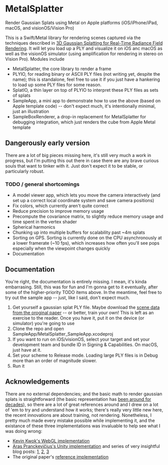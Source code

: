 # MetalSplatter
Render Gaussian Splats using Metal on Apple platforms (iOS/iPhone/iPad, macOS, and visionOS/Vision Pro)

This is a Swift/Metal library for rendering scenes captured via the techniques described in [3D Gaussian Splatting for Real-Time Radiance Field Rendering](https://repo-sam.inria.fr/fungraph/3d-gaussian-splatting/). It will let you load up a PLY and visualize it on iOS anc macOS as well as the visionOS simulator (using amplification for rendering in stereo on Vision Pro). Modules include
* MetalSplatter, the core library to render a frame
* PLYIO, for reading binary or ASCII PLY files (not writing yet, despite the name); this is standalone, feel free to use it if you just have a hankering to load up some PLY files for some reason.
* SplatIO, a thin layer on top of PLYIO to interpret these PLY files as sets of splats
* SampleApp, a mini app to demonstrate how to use the above (based on Apple template code) -- don't expect much, it's intentionally minimal, just an illustration
* SampleBoxRenderer, a drop-in replacement for MetalSplatter for debugging integration, which just renders the cube from Apple Metal template

## Dangerously early version

There are a lot of big pieces missing here, it's still very much a work in progress, but
I'm putting this out there in case there are any brave curious souls that want to tinker with
it. Just don't expect it to be stable, or particularly robust.

### TODO / general shortcomings

* A model viewer app, which lets you move the camera interactively (and set up a correct local coordinate system and save camera positions)
* Fix colors, which currently aren't quite correct
* Reduce precision to improve memory usage
* Precompute the covariance matrix, to slightly reduce memory usage and time spent in the vertex shader
* Spherical harmonics
* Chunking up into multiple buffers for scalability past ~4m splats
* Sorting on GPS. Sorting is currently done on the CPU asynchronously at a lower framerate (~10 fps), which increases how often you'll see pops especially when the viewpoint changes quickly
* Documentation

## Documentation

You're right, the documentation is entirely missing. I mean, it's kinda embarrasing. Still, this was for fun and I'm gonna get to it eventually, after some of the higher-priority TODO items above. In the meantime, feel free to try out the sample app -- just, like I said, don't expect much.

1. Get yourself a gaussian splat PLY file. Maybe download the [scene data from the oroginal paper](https://repo-sam.inria.fr/fungraph/3d-gaussian-splatting/) -- or better, train your own! This is left as an exercise to the reader. Once you have it, put it on the device (or simulator) you're going to use
2. Clone the repo and open SampleApp/MetalSplatter_SampleApp.xcodeproj
3. If you want to run on iOS/visionOS, select your target and set your development team and bundle ID in Signing & Capabilities. On macOS, just have at it.
4. Set your scheme to Release mode. Loading large PLY files is in Debug more than an order of magnitude slower.
5. Run it

## Acknowledgements

There are no external dependencies; and the basic math to render gaussian splats is straightforward (the basic representation has [been around for decades](https://en.wikipedia.org/wiki/Gaussian_splatting)), so there are a lot of great references around and I drew on a lot of 'em to try and understand how it works; there's really very little new here, the recent innovations are about training, not rendering. Nonetheless, I pretty much made every mistake possible while implementing it, and the existance of these three implementations was invaluable to help see what I was doing wrong:
* [Kevin Kwok's WebGL implementation](https://github.com/antimatter15/splat)
* [Aras Pranckevičius's Unity implementation](https://github.com/aras-p/UnityGaussianSplatting) and series of very insightful blog posts: [1](https://aras-p.info/blog/2023/09/05/Gaussian-Splatting-is-pretty-cool/), [2](https://aras-p.info/blog/2023/09/13/Making-Gaussian-Splats-smaller/), [3](https://aras-p.info/blog/2023/09/27/Making-Gaussian-Splats-more-smaller/)
* The original paper's [reference implementation](https://github.com/graphdeco-inria/gaussian-splatting)

